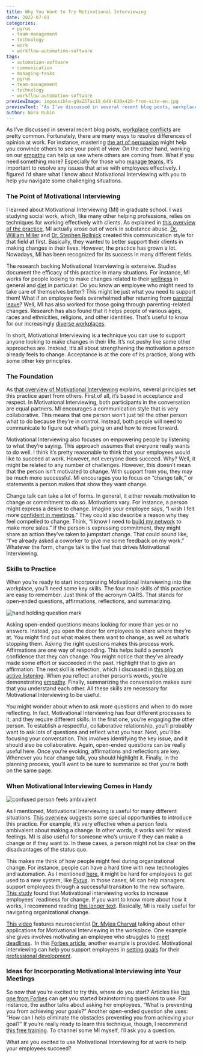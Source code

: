 ```yaml
---
title: Why You Want to Try Motivational Interviewing
date: 2022-07-01
categories:
  - pyrus
  - team-management
  - technology
  - work
  - workflow-automation-software
tags:
  - automation-software
  - communication
  - managing-tasks
  - pyrus
  - team-management
  - technology
  - workflow-automation-software
previewImage: impossible-g9a257ac19_640-630x420-from-site-en.jpg
previewText: "As I’ve discussed in several recent blog posts, workplace conflicts are pretty common. Fortunately, there are many ways to resolve differences of opinion at work. For instance, mastering the art of persuasion might help you convince others to see your point of view. On the other hand, working on our empathy can help us see where others are coming from. What if you need something more? Especially for those who manage teams, it’s important to resolve any issues that arise with employees effectively. I figured I’d share what I know about Motivational Interviewing with you to help you navigate some challenging situations."
author: Nora Rubin
---
```

As I’ve discussed in several recent blog posts, [workplace conflicts](https://pyrus.com/en/blog/conflicts-dissolved-and-resolved) are pretty common. Fortunately, there are many ways to resolve differences of opinion at work. For instance, mastering [the art of persuasion](https://pyrus.com/en/blog/powers-of-persuasion) might help you convince others to see your point of view. On the other hand, working on our [empathy](https://pyrus.com/en/blog/role-empathy-work) can help us see where others are coming from. What if you need something more? Especially for those who [manage teams](https://pyrus.com/en/blog/managing-teams-remote-workplace), it’s important to resolve any issues that arise with employees effectively. I figured I’d share what I know about Motivational Interviewing with you to help you navigate some challenging situations.

### **The Point of Motivational Interviewing**

I learned about Motivational Interviewing (MI) in graduate school. I was studying social work, which, like many other helping professions, relies on techniques for working effectively with clients. As explained in [this overview of the practice](https://motivationalinterviewing.org/understanding-motivational-interviewing), MI actually arose out of work in substance abuse. [Dr. William Miller](https://williamrmiller.net/about/) and [Dr. Stephen Rollnick](https://www.stephenrollnick.com/about-steve/) created this communication style for that field at first. Basically, they wanted to better support their clients in making changes in their lives. However, the practice has grown a lot. Nowadays, MI has been recognized for its success in many different fields.

The research backing Motivational Interviewing is extensive. Studies document the efficacy of this practice in many situations. For instance, MI works for people looking to make changes related to their [wellness](https://pyrus.com/en/blog/dive-into-the-8-dimensions-of-wellness) in general and [diet](https://pyrus.com/en/blog/foods-to-fuel-your-mind) in particular. Do you know an employee who might need to take care of themselves better? This might be just what you need to support them! What if an employee feels overwhelmed after returning from [parental leave](https://pyrus.com/en/blog/dont-leave-parental-leave-behind)? Well, MI has also worked for those going through parenting-related changes. Research has also found that it helps people of various ages, races and ethnicities, religions, and other identities. That’s useful to know for our increasingly [diverse workplaces](https://pyrus.com/en/blog/hiring-for-a-diversity-of-strengths). 

In short, Motivational Interviewing is a technique you can use to support anyone looking to make changes in their life. It’s not pushy like some other approaches are. Instead, it’s all about strengthening the motivation a person already feels to change. Acceptance is at the core of its practice, along with some other key principles.

### **The Foundation**

As [that overview of Motivational Interviewing](https://motivationalinterviewing.org/understanding-motivational-interviewing) explains, several principles set this practice apart from others. First of all, it’s based in acceptance and respect. In Motivational Interviewing, both participants in the conversation are equal partners. MI encourages a communication style that is very collaborative. This means that one person won’t just tell the other person what to do because they’re in control. Instead, both people will need to communicate to figure out what’s going on and how to move forward.

Motivational Interviewing also focuses on empowering people by listening to what they’re saying. This approach assumes that everyone really wants to do well. I think it’s pretty reasonable to think that your employees would like to succeed at work. However, not everyone does succeed. Why? Well, it might be related to any number of challenges. However, this doesn’t mean that the person isn’t motivated to change. With support from you, they may be much more successful. MI encourages you to focus on “change talk,” or statements a person makes that show they want change. 

Change talk can take a lot of forms. In general, it either reveals motivation to change or commitment to do so. Motivations vary. For instance, a person might express a desire to change. Imagine your employee says, “I wish I felt more [confident in meetings](https://pyrus.com/en/blog/building-confidence-for-speaking-up-in-virtual-meetings).” They could also describe a reason why they feel compelled to change. Think, “I know I need to [build my network](https://pyrus.com/en/blog/building-your-network-in-a-remote-landscape) to make more sales.” If the person is expressing commitment, they might share an action they’ve taken to jumpstart change. That could sound like, “I’ve already asked a coworker to give me some feedback on my work.” Whatever the form, change talk is the fuel that drives Motivational Interviewing.

### **Skills to Practice**

When you’re ready to start incorporating Motivational Interviewing into the workplace, you’ll need some key skills. The four main skills of this practice are easy to remember. Just think of the acronym OARS. That stands for open-ended questions, affirmations, reflections, and summarizing.

![hand holding question mark](question-mark-g44752c039_640-300x212.webp)

Asking open-ended questions means looking for more than yes or no answers. Instead, you open the door for employees to share where they’re at. You might find out what makes them want to change, as well as what’s stopping them. Asking the right questions makes this process work. Affirmations are one way of responding. This helps build a person’s confidence that they can change. You might notice that they’ve already made some effort or succeeded in the past. Highlight that to give an affirmation. The next skill is reflection, which I discussed in [this blog on active listening](https://pyrus.com/en/blog/take-active-role-active-listening). When you reflect another person’s words, you’re demonstrating [empathy](https://pyrus.com/en/blog/role-empathy-work). Finally, summarizing the conversation makes sure that you understand each other. All these skills are necessary for Motivational Interviewing to be useful.

You might wonder about when to ask more questions and when to do more reflecting. In fact, Motivational Interviewing has four different processes to it, and they require different skills. In the first one, you’re engaging the other person. To establish a respectful, collaborative relationship, you’ll probably want to ask lots of questions and reflect what you hear. Next, you’ll be focusing your conversation. This involves identifying the key issue, and it should also be collaborative. Again, open-ended questions can be really useful here. Once you’re evoking, affirmations and reflections are key. Whenever you hear change talk, you should highlight it. Finally, in the planning process, you’ll want to be sure to summarize so that you’re both on the same page.

### **When Motivational Interviewing Comes in Handy**

![confused person feels ambivalent](confused-g81da5562a_640-300x200.webp)

As I mentioned, Motivational Interviewing is useful for many different situations. [This overview](https://motivationalinterviewing.org/understanding-motivational-interviewing) suggests some special opportunities to introduce this practice. For example, it’s very effective when a person feels ambivalent about making a change. In other words, it works well for mixed feelings. MI is also useful for someone who’s unsure if they can make a change or if they want to. In these cases, a person might not be clear on the disadvantages of the status quo.

This makes me think of how people might feel during organizational change. For instance, people can have a hard time with new technologies and automation. As I mentioned [here](https://pyrus.com/en/blog/how-pyrus-workflows-streamline-business-processes), it might be hard for employees to get used to a new system, like [Pyrus](https://pyrus.com/en/workflows). In those cases, MI can help managers support employees through a successful transition to the new software. [This study](https://www.tandfonline.com/doi/pdf/10.1080/14697017.2017.1349162?casa_token=hbyssJT4vkwAAAAA:nRJv10c7ThFIyMXe1OqWZW3DOe0IIBE_YWNsBdVTCpqgKzhmRBUn9GhAhDAf6KtAbckE8eG1t0E2Ig) found that Motivational interviewing works to increase employees’ readiness for change. If you want to know more about how it works, I recommend reading [this longer text](https://link.springer.com/chapter/10.1007/978-3-030-81938-5_54). Basically, MI is really useful for navigating organizational change. 

[This video](https://www.youtube.com/watch?v=fWxEGRyFmRw) features neuroscientist [Dr. Mylea Charvat](https://www.linkedin.com/in/mylea-charvat-ph-d-429ba01/) talking about other applications for Motivational Interviewing in the workplace. One example she gives involves motivating an employee who struggles to [meet deadlines](https://pyrus.com/en/blog/meet-deadlines-without-hitting-dead-ends).  In this [Forbes article](https://www.forbes.com/sites/forbesbusinesscouncil/2020/04/23/motivational-interviewing-how-to-help-employees-set-new-goals/), another example is provided. Motivational interviewing can help you support employees in [setting goals](https://pyrus.com/en/blog/ready-set-goals) for their [professional development](https://pyrus.com/en/blog/developing-effective-professional-development).

### **Ideas for Incorporating Motivational Interviewing into Your Meetings**

So now that you’re excited to try this, where do you start? Articles like [this one from Forbes](https://www.forbes.com/sites/forbesbusinesscouncil/2020/04/23/motivational-interviewing-how-to-help-employees-set-new-goals/) can get you started brainstorming questions to use. For instance, the author talks about asking her employees, “What is preventing you from achieving your goals?” Another open-ended question she uses: “How can I help eliminate the obstacles preventing you from achieving your goal?” If you’re really ready to learn this technique, though, I recommend [this free training](https://healtheknowledge.org/course/index.php?categoryid=79). To channel some MI myself, I’ll ask you a question.

What are you excited to use Motivational Interviewing for at work to help your employees succeed?